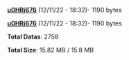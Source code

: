 [**u0HRj676**](/data/u0HRj676.txt) (12/11/22 - 18:32)- 1190 bytes

[**u0HRj676**](/data/u0HRj676.txt) (12/11/22 - 18:32)- 1190 bytes

**Total Datas**: 2758

**Total Size**: 15.82 MB / 15.8 MB